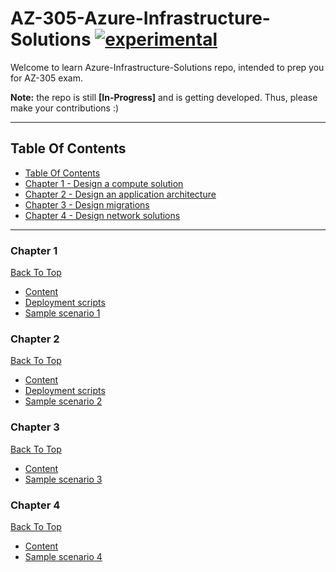 # AZ-305-Azure-Infrastructure-Solutions [![experimental](http://badges.github.io/stability-badges/dist/experimental.svg)](http://github.com/badges/stability-badges)

Welcome to learn Azure-Infrastructure-Solutions repo, intended to prep you for AZ-305 exam.

<b>Note:</b> the repo is still <b>[In-Progress]</b> and is getting developed. Thus, please make your contributions :)

---

## Table Of Contents

- [Table Of Contents](#table-of-contents)
- [Chapter 1 - Design a compute solution](#Chapter-1)
- [Chapter 2 - Design an application architecture](#Chapter-2)
- [Chapter 3 - Design migrations](#Chapter-3)
- [Chapter 4 - Design network solutions](#Chapter-4)

---

### Chapter 1
[Back To Top](#Table-Of-Contents)
- [Content](/Chapter-1/Readme.md)
- [Deployment scripts]()
- [Sample scenario 1]()

### Chapter 2
[Back To Top](#Table-Of-Contents)
- [Content](/Chapter-2/Readme.md)
- [Deployment scripts]()
- [Sample scenario 2]()

### Chapter 3
[Back To Top](#Table-Of-Contents)
- [Content](/Chapter-3/Readme.md)
- [Sample scenario 3]()

### Chapter 4
[Back To Top](#Table-Of-Contents)
- [Content](/Chapter-4/Readme.md)
- [Sample scenario 4]()
